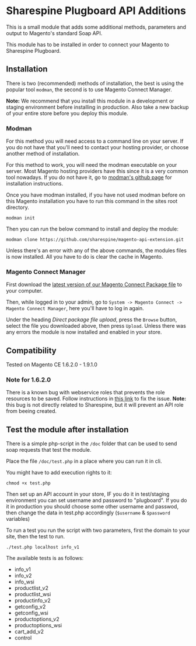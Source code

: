 # Sharespine Plugboard API Additions

This is a small module that adds some additional methods, parameters and output to Magento's standard Soap API.

This module has to be installed in order to connect your Magento to Sharespine Plugboard.

## Installation

There is two (recommended) methods of installation, the best is using the popular tool ```modman```, the second is to use Magento Connect Manager.

**Note:** We recommend that you install this module in a development or staging environment before installing in production. Also take a new backup of your entire store before you deploy this module.

### Modman
For this method you will need access to a command line on your server. If you do not have that you'll need to contact your hosting provider, or choose another method of installation.

For this method to work, you will need the modman executable on your server. Most Magento hosting providers have this since it is a very common tool nowadays. If you do not have it, go to [modman's github page](https://github.com/colinmollenhour/modman) for installation instructions.

Once you have modman installed, if you have not used modman before on this Magento installation you have to run this command in the sites root directory.
```
modman init
```
Then you can run the below command to install and deploy the module:
```
modman clone https://github.com/sharespine/magento-api-extension.git
```
Unless there's an error with any of the above commands, the modules files is now installed. All you have to do is clear the cache in Magento.

### Magento Connect Manager
First download the [latest version of our Magento Connect Package file](https://github.com/sharespine/magento-api-extension/raw/gh-pages/Builds/Sharespine_Plugboard-0.0.17.tgz) to your computer.

Then, while logged in to your admin, go to ```System -> Magento Connect -> Magento Connect Manager```, here you'll have to log in again.

Under the heading *Direct package file upload*, press the ```Browse``` button, select the file you downloaded above, then press ```Upload```. Unless there was any errors the module is now installed and enabled in your store.

## Compatibility
Tested on Magento CE 1.6.2.0 - 1.9.1.0

### Note for 1.6.2.0

There is a known bug with webservice roles that prevents the role resources to be saved. Follow instructions in [this link](https://support.remarkety.com/hc/en-us/articles/208148766-Magento-1-6-Can-not-save-Role-Resources-for-WebService) to fix the issue.
**Note:** this bug is not directly related to Sharespine, but it will prevent an API role
from beeing created.

## Test the module after installation
There is a simple php-script in the ```/doc``` folder that can be used to send soap requests that test the module.

Place the file ```/doc/test.php``` in a place where you can run it in cli.

You might have to add execution rights to it:
```
chmod +x test.php
```
Then set up an API account in your store, IF you do it in test/staging environment you can set username and password to "plugboard". If you do it in production you should choose some other username and passwod, then change the data in test.php accordingly (```$username``` & ```$password``` variables)

To run a test you run the script with two parameters, first the domain to your site, then the test to run.
```
./test.php localhost info_v1
```
The available tests is as follows:
* info_v1
* info_v2
* info_wsi
* productlist_v2
* productlist_wsi
* productinfo_v2
* getconfig_v2
* getconfig_wsi
* productoptions_v2
* productoptions_wsi
* cart_add_v2
* control

